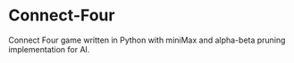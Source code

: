 # Connect-Four
Connect Four game written in Python with miniMax and alpha-beta pruning implementation for AI.
